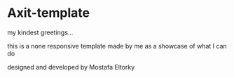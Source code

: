 # Axit-template
my kindest greetings...
  
this is a none responsive template made by me as a showcase of what I can do

designed and developed by Mostafa Eltorky
